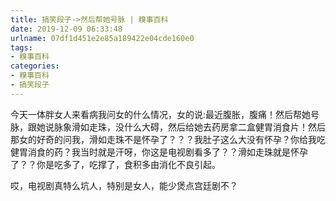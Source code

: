 ```yaml
---
title: 搞笑段子->然后帮她号脉 | 糗事百科
date: 2019-12-09 06:33:48
urlname: 07df1d451e2e85a189422e04cde160e0
tags: 
- 糗事百科
categories:
- 糗事百科
- 搞笑段子
---
```

今天一体胖女人来看病我问女的什么情况，女的说:最近腹胀，腹痛！然后帮她号脉，跟她说脉象滑如走珠，没什么大碍，然后给她去药房拿二盒健胃消食片！然后那女的好奇的问我，滑如走珠不是怀孕了？？？我肚子这么大没有怀孕？你给我吃健胃消食的药？我当时就是汗呀，你这是电视剧看多了？？滑如走珠就是怀孕了？？你是吃多了，吃撑了，食积多由消化不良引起。

哎，电视剧真特么坑人，特别是女人，能少煲点宫廷剧不？


